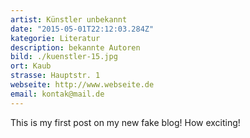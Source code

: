 ```yaml
---
artist: Künstler unbekannt
date: "2015-05-01T22:12:03.284Z"
kategorie: Literatur
description: bekannte Autoren 
bild: ./kuenstler-15.jpg
ort: Kaub
strasse: Hauptstr. 1
webseite: http://www.webseite.de
email: kontak@mail.de
---
```


This is my first post on my new fake blog! How exciting!

